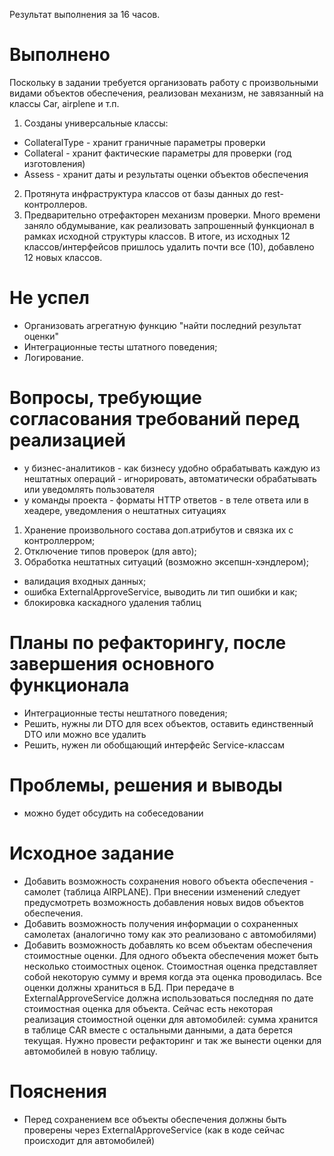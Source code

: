 Результат выполнения за 16 часов.

#  Выполнено
Поскольку в задании требуется организовать работу с произвольными видами объектов обеспечения, реализован механизм, не завязанный на классы Car, airplene и т.п.
1. Созданы универсальные классы:
 - CollateralType - хранит граничные параметры проверки
 - Collateral - хранит фактические параметры для проверки (год изготовления)
 - Assess - хранит даты и результаты оценки объектов обеспечения
2. Протянута инфраструктура классов от базы данных до rest-контроллеров.
3. Предварительно отрефакторен механизм проверки.
Много времени заняло обдумывание, как реализовать запрошенный функционал в рамках исходной структуры классов. В итоге, из исходных 12 классов/интерфейсов пришлось удалить почти все (10), добавлено 12 новых классов.

# Не успел
 - Организовать агрегатную функцию "найти последний результат оценки"
 - Интеграционные тесты штатного поведения;
 - Логирование.

# Вопросы, требующие согласования требований перед реализацией
- у бизнес-аналитиков - как бизнесу удобно обрабатывать каждую из нештатных операций - игнорировать, автоматически обрабатывать или уведомлять пользователя
- у команды проекта - форматы HTTP ответов - в теле ответа или в хеадере, уведомления о нештатных ситуациях

1. Хранение произвольного состава доп.атрибутов и связка их с контроллерром;
2. Отключение типов проверок (для авто);
3. Обработка нештатных ситуаций (возможно эксепшн-хэндлером);
 - валидация входных данных;
 - ошибка ExternalApproveService, выводить ли тип ошибки и как;
 - блокировка каскадного удаления таблиц

# Планы по рефакторингу, после завершения основного функционала
 - Интеграционные тесты нештатного поведения;
 - Решить, нужны ли DTO для всех объектов, оставить единственный DTO или можно все удалить
 - Решить, нужен ли обобщающий интерфейс Service-классам

# Проблемы, решения и выводы
- можно будет обсудить на собеседовании


# Исходное задание 
*	Добавить возможность сохранения нового объекта обеспечения - самолет (таблица AIRPLANE). При внесении изменений следует предусмотреть возможность добавления новых видов объектов обеспечения.
*	Добавить возможность получения информации о сохраненных самолетах (аналогично тому как это реализовано с автомобилями)
*	Добавить возможность добавлять ко всем объектам обеспечения стоимостные оценки. Для одного объекта обеспечения может быть несколько стоимостных оценок. Стоимостная оценка представляет собой некоторую сумму и время когда эта оценка проводилась. Все оценки должны храниться в БД. При передаче в ExternalApproveService должна использоваться последняя по дате стоимостная оценка для объекта.
Сейчас есть некоторая реализация стоимостной оценки для автомобилей: сумма хранится в таблице CAR вместе с остальными данными, а дата берется текущая. Нужно провести рефакторинг и так же вынести оценки для автомобилей в новую таблицу.
# Пояснения
*	Перед сохранением все объекты обеспечения должны быть проверены через ExternalApproveService (как в коде сейчас происходит для автомобилей)
